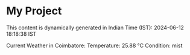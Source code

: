 # My Project

This content is dynamically generated in Indian Time (IST): 2024-06-12 18:18:38 IST


Current Weather in Coimbatore:
Temperature: 25.88 °C
Condition: mist
